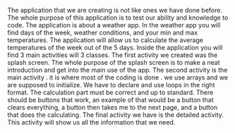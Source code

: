 The application that we are creating is not like ones we have done before. The whole purpose of this application is to test our ability and knowledge to code. The application is about a weather app. In the weather app you will find days of the week, weather conditions, and your min and max temperatures. The application will allow us to calculate the average temperatures of the week out of the 5 days. Inside the application you will find 3 main activities will 3 classes. The first activity we created was the splash screen. The whole purpose of the splash screen is to make a neat introduction and get into the main use of the app. The second activity is the main activity . it is where most of the coding is done . we use arrays and we are supposed to initialize. We have to declare and use loops in the right format. The calculation part must be correct and up to standard. There should be buttons that work, an example of that would be a button that clears everything, a button then takes me to the next page, and a button that does the calculating. The final activity we have is the detailed activity. This activity will show us all the information that we need. 
